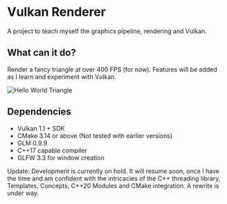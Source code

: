 # Vulkan Renderer
A project to teach myself the graphics pipeline, rendering and Vulkan.

## What can it do?
Render a fancy triangle at over 400 FPS (for now). 
Features will be added as I learn and experiment with Vulkan.

![Hello World Triangle](https://user-images.githubusercontent.com/26112391/72288678-8e9ac980-366f-11ea-90df-72864d8c706e.jpg)

## Dependencies
- Vulkan 1.1 + SDK
- CMake 3.14 or above (Not tested with earlier versions)
- GLM 0.9.9
- C++17 capable compiler
- GLFW 3.3 for window creation

Update: Development is currently on hold. It will resume soon, once I have the time and am confident with the intricacies 
of the C++ threading library, Templates, Concepts, C++20 Modules and CMake integration. A rewrite is under way.
